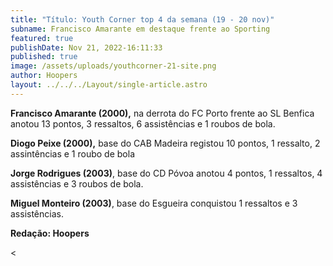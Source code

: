 ```yaml
---
title: "Título: Youth Corner top 4 da semana (19 - 20 nov)"
subname: Francisco Amarante em destaque frente ao Sporting
featured: true
publishDate: Nov 21, 2022-16:11:33
published: true
image: /assets/uploads/youthcorner-21-site.png
author: Hoopers
layout: ../../../Layout/single-article.astro
---
```

**Francisco Amarante (2000),** na derrota do FC Porto frente ao SL Benfica anotou 13 pontos, 3 ressaltos, 6 assistências e 1 roubos de bola. 

**Diogo Peixe (2000),** base do CAB Madeira registou 10 pontos, 1 ressalto, 2 assintências e 1 roubo de bola

**Jorge Rodrigues (2003)**, base do CD Póvoa anotou 4 pontos, 1 ressaltos, 4 assistências e 3 roubos de bola.

**Miguel Monteiro (2003)**, base do Esgueira conquistou 1 ressaltos e 3 assistências.



**R﻿edação: Hoopers**

<